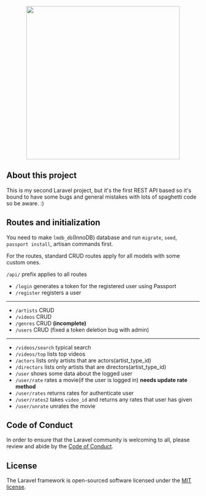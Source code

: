 <p align="center"><img src="https://res.cloudinary.com/dtfbvvkyp/image/upload/v1566331377/laravel-logolockup-cmyk-red.svg" width="400"></p>

## About this project

This is my second Laravel project, but it's the first REST API based so it's bound to have some bugs and general mistakes with lots of spaghetti code so be aware. :)

## Routes and initialization

You need to make `lmdb_db`(InnoDB) database and run `migrate`, `seed`, `passport install`, artisan commands first.

For the routes, standard CRUD routes apply for all models with some custom ones.

`/api/` prefix applies to all routes

* `/login` generates a token for the registered user using Passport
* `/register` registers a user
* * *
* `/artists` CRUD
* `/videos` CRUD
* `/genres` CRUD **(incomplete)**
* `/users` CRUD (fixed a token deletion bug with admin)
* * *
* `/videos/search` typical search
* `/videos/top` lists top videos
* `/actors` lists only artists that are actors(artist_type_id) 
* `/directors` lists only artists that are directors(artist_type_id)
* `/user` shows some data about the logged user
* `/user/rate` rates a movie(if the user is logged in) **needs update rate method**
* `/user/rates` returns rates for authenticate user
* `/user/rates2` takes `video_id` and returns any rates that user has given
* `/user/unrate` unrates the movie


## Code of Conduct

In order to ensure that the Laravel community is welcoming to all, please review and abide by the [Code of Conduct](https://laravel.com/docs/contributions#code-of-conduct).

## License

The Laravel framework is open-sourced software licensed under the [MIT license](https://opensource.org/licenses/MIT).
